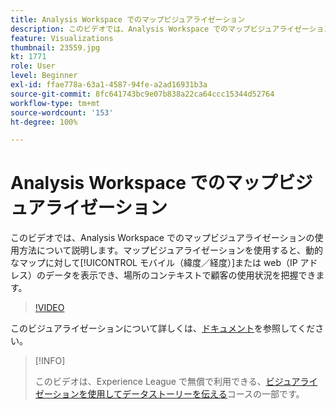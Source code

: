 ```yaml
---
title: Analysis Workspace でのマップビジュアライゼーション
description: このビデオでは、Analysis Workspace でのマップビジュアライゼーションの使用方法について説明します。マップビジュアライゼーションを使用すると、動的なマップに対してモバイル（緯度／経度）または web（IP アドレス）のデータを表示でき、場所のコンテキストで顧客の使用状況を把握できます。
feature: Visualizations
thumbnail: 23559.jpg
kt: 1771
role: User
level: Beginner
exl-id: ffae778a-63a1-4587-94fe-a2ad16931b3a
source-git-commit: 8fc641743bc9e07b838a22ca64ccc15344d52764
workflow-type: tm+mt
source-wordcount: '153'
ht-degree: 100%

---
```


# Analysis Workspace でのマップビジュアライゼーション

このビデオでは、Analysis Workspace でのマップビジュアライゼーションの使用方法について説明します。マップビジュアライゼーションを使用すると、動的なマップに対して[!UICONTROL モバイル（緯度／経度）]または web（IP アドレス）のデータを表示でき、場所のコンテキストで顧客の使用状況を把握できます。

>[!VIDEO](https://video.tv.adobe.com/v/23559/?quality=12&learn=on)

このビジュアライゼーションについて詳しくは、[ドキュメント](https://experienceleague.adobe.com/docs/analytics/analyze/analysis-workspace/visualizations/map-visualization.html?lang=ja)を参照してください。

>[!INFO]
>
> このビデオは、Experience League で無償で利用できる、[ビジュアライゼーションを使用してデータストーリーを伝える](https://experienceleague.adobe.com/?recommended=Analytics-U-1-2021.1.visualizations&amp;lang=ja)コースの一部です。

